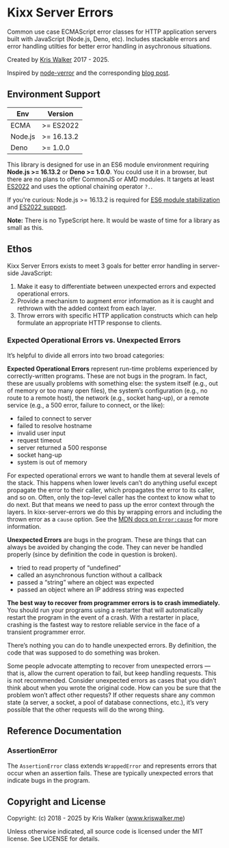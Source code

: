 Kixx Server Errors
==================
Common use case ECMAScript error classes for HTTP application servers built with JavaScript (Node.js, Deno, etc). Includes stackable errors and error handling utilties for better error handling in asychronous situations.

Created by [Kris Walker](https://www.kriswalker.me) 2017 - 2025.

Inspired by [node-verror](https://github.com/TritonDataCenter/node-verror) and the corresponding [blog post](https://www.tritondatacenter.com/node-js/production/design/errors).

Environment Support
-------------------

| Env     | Version    |
|---------|------------|
| ECMA    | >= ES2022  |
| Node.js | >= 16.13.2 |
| Deno    | >= 1.0.0   |

This library is designed for use in an ES6 module environment requiring __Node.js >= 16.13.2__ or __Deno >= 1.0.0__. You could use it in a browser, but there are no plans to offer CommonJS or AMD modules. It targets at least [ES2022](https://node.green/#ES2022) and uses the optional chaining operator `?.`.

If you're curious: Node.js >= 16.13.2 is required for [ES6 module stabilization](https://nodejs.org/dist/latest-v18.x/docs/api/esm.html#modules-ecmascript-modules) and [ES2022 support](https://node.green/#ES2020).

__Note:__ There is no TypeScript here. It would be waste of time for a library as small as this.

Ethos
-----
Kixx Server Errors exists to meet 3 goals for better error handling in server-side JavaScript:

1. Make it easy to differentiate between unexpected errors and expected operational errors.
2. Provide a mechanism to augment error information as it is caught and rethrown with the added context from each layer.
3. Throw errors with specific HTTP application constructs which can help formulate an appropriate HTTP response to clients.

### Expected Operational Errors vs. Unexpected Errors
It’s helpful to divide all errors into two broad categories:

__Expected Operational Errors__ represent run-time problems experienced by correctly-written programs. These are not bugs in the program. In fact, these are usually problems with something else: the system itself (e.g., out of memory or too many open files), the system’s configuration (e.g., no route to a remote host), the network (e.g., socket hang-up), or a remote service (e.g., a 500 error, failure to connect, or the like):

- failed to connect to server
- failed to resolve hostname
- invalid user input
- request timeout
- server returned a 500 response
- socket hang-up
- system is out of memory

For expected operational errors we want to handle them at several levels of the stack. This happens when lower levels can’t do anything useful except propagate the error to their caller, which propagates the error to its caller, and so on. Often, only the top-level caller has the context to know what to do next. But that means we need to pass up the error context through the layers. In kixx-server-errors we do this by wrapping errors and including the thrown error as a `cause` option. See the [MDN docs on `Error:cause`](https://developer.mozilla.org/en-US/docs/Web/JavaScript/Reference/Global_Objects/Error/cause) for more information.

__Unexpected Errors__ are bugs in the program. These are things that can always be avoided by changing the code. They can never be handled properly (since by definition the code in question is broken).

- tried to read property of “undefined”
- called an asynchronous function without a callback
- passed a “string” where an object was expected
- passed an object where an IP address string was expected

__The best way to recover from programmer errors is to crash immediately.__ You should run your programs using a restarter that will automatically restart the program in the event of a crash. With a restarter in place, crashing is the fastest way to restore reliable service in the face of a transient programmer error.

There’s nothing you can do to handle unexpected errors. By definition, the code that was supposed to do something was broken.

Some people advocate attempting to recover from unexpected errors — that is, allow the current operation to fail, but keep handling requests. This is not recommended. Consider unexpected errors as cases that you didn’t think about when you wrote the original code. How can you be sure that the problem won’t affect other requests? If other requests share any common state (a server, a socket, a pool of database connections, etc.), it’s very possible that the other requests will do the wrong thing.

Reference Documentation
-----------------------

### AssertionError
The `AssertionError` class extends `WrappedError` and represents errors that occur when an assertion fails. These are typically unexpected errors that indicate bugs in the program.


Copyright and License
---------------------
Copyright: (c) 2018 - 2025 by Kris Walker (www.kriswalker.me)

Unless otherwise indicated, all source code is licensed under the MIT license. See LICENSE for details.
